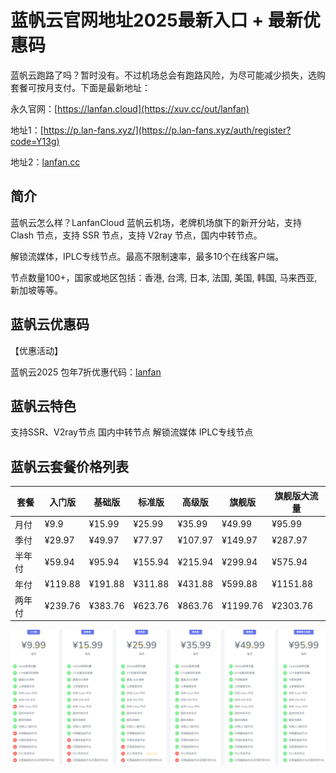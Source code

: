 # 蓝帆云官网地址2025最新入口 + 最新优惠码

蓝帆云跑路了吗？暂时没有。不过机场总会有跑路风险，为尽可能减少损失，选购套餐可按月支付。下面是最新地址：

永久官网：[https://lanfan.cloud](https://xuv.cc/out/lanfan)

地址1：[https://p.lan-fans.xyz/](https://p.lan-fans.xyz/auth/register?code=Y13g)

地址2：[lanfan.cc](https://xuv.cc/out/lanfan)

## 简介

蓝帆云怎么样？LanfanCloud 蓝帆云机场，老牌机场旗下的新开分站，支持 Clash 节点，支持 SSR 节点，支持 V2ray 节点，国内中转节点。

解锁流媒体，IPLC专线节点。最高不限制速率，最多10个在线客户端。

节点数量100+，国家或地区包括：香港, 台湾, 日本, 法国, 美国, 韩国, 马来西亚, 新加坡等等。

## 蓝帆云优惠码

【优惠活动】

蓝帆云2025 包年7折优惠代码：[lanfan](https://xuv.cc/out/lanfan)

## 蓝帆云特色

支持SSR、V2ray节点
国内中转节点
解锁流媒体
IPLC专线节点

## 蓝帆云套餐价格列表

|套餐|入门版|基础版|标准版|高级版|旗舰版|旗舰版大流量|
|----|----|----|----|----|----|----|
|月付|¥9.9|¥15.99|¥25.99|¥35.99|¥49.99|¥95.99|
|季付|¥29.97|¥49.97|¥77.97|¥107.97|¥149.97|¥287.97|
|半年付|¥59.94|¥95.94|¥155.94|¥215.94|¥299.94|¥575.94|
|年付|¥119.88|¥191.88|¥311.88|¥431.88|¥599.88|¥1151.88|
|两年付|¥239.76|¥383.76|¥623.76|¥863.76|¥1199.76|¥2303.76|

[![蓝帆云机场套餐价格](0_lanfancloud_20240601_173440.png)](https://xuv.cc/out/lanfan)
